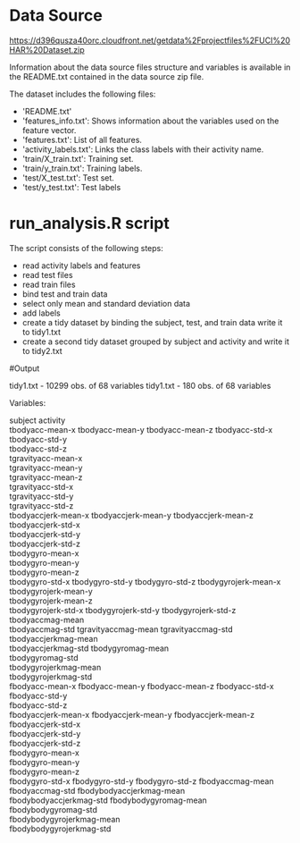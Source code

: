 # Data Source

https://d396qusza40orc.cloudfront.net/getdata%2Fprojectfiles%2FUCI%20HAR%20Dataset.zip

Information about the data source files structure and variables is available in the README.txt contained in the data source zip file.

The dataset includes the following files:
- 'README.txt'
- 'features_info.txt': Shows information about the variables used on the feature vector.
- 'features.txt': List of all features.
- 'activity_labels.txt': Links the class labels with their activity name.
- 'train/X_train.txt': Training set.
- 'train/y_train.txt': Training labels.
- 'test/X_test.txt': Test set.
- 'test/y_test.txt': Test labels

# run_analysis.R script

The script consists of the following steps:
- read activity labels and features
- read test files 
- read train files
- bind test and train data
- select only mean and standard deviation data
- add labels
- create a tidy dataset by binding the subject, test, and train data write it to tidy1.txt
- create a second tidy dataset grouped by subject and activity and write it to tidy2.txt

#Output

tidy1.txt - 10299 obs. of 68 variables
tidy1.txt - 180 obs. of 68 variables

Variables:

subject	
activity	
tbodyacc-mean-x	
tbodyacc-mean-y	
tbodyacc-mean-z	
tbodyacc-std-x	
tbodyacc-std-y	
tbodyacc-std-z	
tgravityacc-mean-x	
tgravityacc-mean-y	
tgravityacc-mean-z	
tgravityacc-std-x	
tgravityacc-std-y	
tgravityacc-std-z	
tbodyaccjerk-mean-x	
tbodyaccjerk-mean-y	
tbodyaccjerk-mean-z	
tbodyaccjerk-std-x	
tbodyaccjerk-std-y	
tbodyaccjerk-std-z	
tbodygyro-mean-x	
tbodygyro-mean-y	
tbodygyro-mean-z	
tbodygyro-std-x	
tbodygyro-std-y	
tbodygyro-std-z	
tbodygyrojerk-mean-x	
tbodygyrojerk-mean-y	
tbodygyrojerk-mean-z	
tbodygyrojerk-std-x	
tbodygyrojerk-std-y	
tbodygyrojerk-std-z	
tbodyaccmag-mean	
tbodyaccmag-std	
tgravityaccmag-mean	
tgravityaccmag-std	
tbodyaccjerkmag-mean	
tbodyaccjerkmag-std	
tbodygyromag-mean	
tbodygyromag-std	
tbodygyrojerkmag-mean	
tbodygyrojerkmag-std	
fbodyacc-mean-x	
fbodyacc-mean-y	
fbodyacc-mean-z	
fbodyacc-std-x	
fbodyacc-std-y	
fbodyacc-std-z	
fbodyaccjerk-mean-x	
fbodyaccjerk-mean-y	
fbodyaccjerk-mean-z	
fbodyaccjerk-std-x	
fbodyaccjerk-std-y	
fbodyaccjerk-std-z	
fbodygyro-mean-x	
fbodygyro-mean-y	
fbodygyro-mean-z	
fbodygyro-std-x	
fbodygyro-std-y	
fbodygyro-std-z	
fbodyaccmag-mean	
fbodyaccmag-std	
fbodybodyaccjerkmag-mean	
fbodybodyaccjerkmag-std	
fbodybodygyromag-mean	
fbodybodygyromag-std	
fbodybodygyrojerkmag-mean	
fbodybodygyrojerkmag-std


